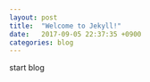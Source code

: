 ```yaml
---
layout: post
title:  "Welcome to Jekyll!"
date:   2017-09-05 22:37:35 +0900
categories: blog
---
```

start blog

